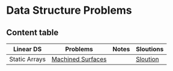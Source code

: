 # Data Structure Problems
## Content table



Linear DS  | Problems | Notes| Sloutions
-------------| -------------   |-------------| -------------
Static Arrays| [Machined Surfaces](https://uva.onlinejudge.org/index.php?option=com_onlinejudge&Itemid=8&page=show_problem&problem=355)<br>| <br>| [Sloution](https://github.com/basmaashouur/Competitive-Programming/blob/master/Solutions-library/data-strcture-solutions%20/414-UVa.cpp)<br> 
